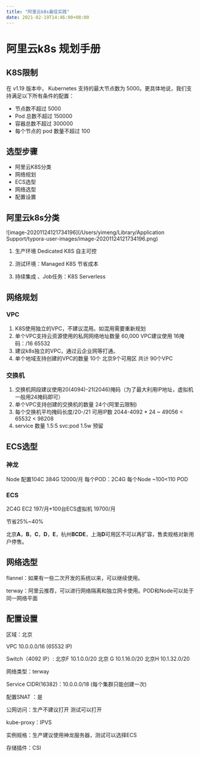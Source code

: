 ```yaml
---
title: "阿里云k8s最佳实践"
date: 2021-02-19T14:46:00+08:00
---
```

# 阿里云k8s 规划手册

## K8S限制

在 v1.19 版本中， Kubernetes 支持的最大节点数为 5000。更具体地说，我们支持满足以下所有条件的配置：

- 节点数不超过 5000 
- Pod 总数不超过 150000 
- 容器总数不超过 300000
- 每个节点的 pod 数量不超过 100

## 选型步骤

- 阿里云K8S分类
- 网络规划 
- ECS选型 
- 网络选型 
- 配置设置

## 阿里云k8s分类

![image-20201124121734196](/Users/yimeng/Library/Application Support/typora-user-images/image-20201124121734196.png)

1. 生产环境 Dedicated K8S 自主可控

2. 测试环境：Managed K8S 节省成本

3. 持续集成 、Job任务：K8S Serverless

   ## 

## 网络规划

### VPC

1. K8S使用独立的VPC，不建议混用。如混用需要重新规划
2. 单个VPC支持云资源使用的私网网络地址数量 60,000  VPC建议使用 16掩码：/16 65532 
3. 建议k8s独立的VPC，通过云企业网等打通。
4. 单个地域支持创建的VPC的数量 10个 北京9个可用区 共计 90个VPC

### 交换机

1. 交换机网段建议使用20(4094)-21(2046)掩码（为了最大利用IP地址，虚拟机一般用24掩码即可）
2. 单个VPC支持创建的交换机的数量 24个(阿里云限制)
3. 每个交换机平均掩码长度/20-/21 可用IP数 2044-4092 * 24 ~ 49056 < 65532 < 98208 
4. service 数量 1.5:5  svc:pod   1.5w 预留

## ECS选型

### 神龙

Node 配置104C 384G 12000/月  每个POD：2C4G  每个Node ~100<110 POD  

### ECS

2C4G EC2 197/月*100台ECS虚拟机 19700/月

节省25%~40%

北京**A**，**B**，**C**，**D**，**E**，杭州**BCDE**，上海**D**可用区不可以再扩容，售卖规格对新用户停售。

## 网络选型

flannel：如果有一些二次开发的系统以来，可以继续使用。

terway：阿里云推荐，可以进行网络隔离和独立网卡使用。POD和Node可以处于同一网络平面



## 配置设置

区域：北京

VPC 10.0.0.0/16 (65532 IP)

Switch（4092 IP）: 北京F 10.1.0.0/20  北京 G 10.1.16.0/20 北京H 10.1.32.0/20

网络类型：terway

Service CIDR(16382)：10.0.0.0/18 (每个集群只能创建一次)

配置SNAT ：是

公网访问：生产不建议打开 测试可以打开

kube-proxy：IPVS

实例规格：生产建议使用神龙服务器，测试可以选择ECS

存储插件：CSI

